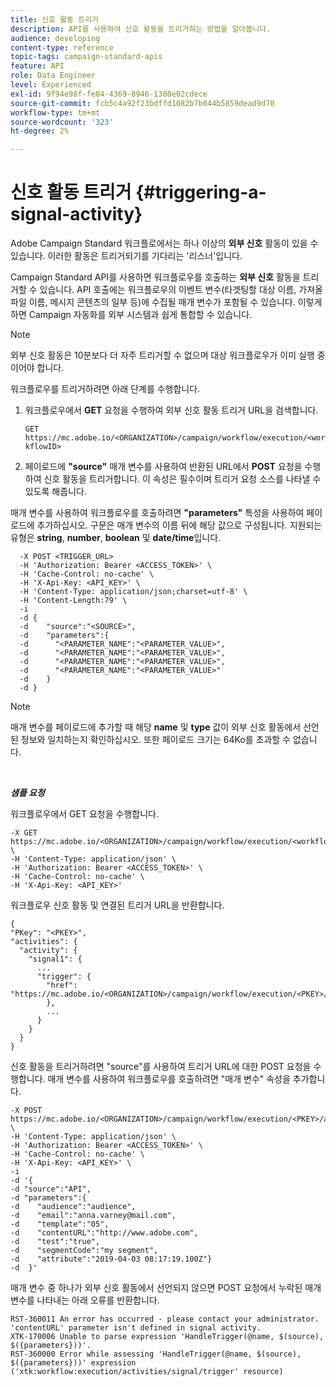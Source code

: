 ```yaml
---
title: 신호 활동 트리거
description: API를 사용하여 신호 활동을 트리거하는 방법을 알아봅니다.
audience: developing
content-type: reference
topic-tags: campaign-standard-apis
feature: API
role: Data Engineer
level: Experienced
exl-id: 9f94e98f-fe04-4369-8946-1380e02cdece
source-git-commit: fcb5c4a92f23bdffd1082b7b044b5859dead9d70
workflow-type: tm+mt
source-wordcount: '323'
ht-degree: 2%

---
```


# 신호 활동 트리거 {#triggering-a-signal-activity}

Adobe Campaign Standard 워크플로에서는 하나 이상의 **외부 신호** 활동이 있을 수 있습니다. 이러한 활동은 트리거되기를 기다리는 &#39;리스너&#39;입니다.

Campaign Standard API를 사용하면 워크플로우를 호출하는 **외부 신호** 활동을 트리거할 수 있습니다. API 호출에는 워크플로우의 이벤트 변수(타겟팅할 대상 이름, 가져올 파일 이름, 메시지 콘텐츠의 일부 등)에 수집될 매개 변수가 포함될 수 있습니다. 이렇게 하면 Campaign 자동화를 외부 시스템과 쉽게 통합할 수 있습니다.

>[!NOTE]
>
>외부 신호 활동은 10분보다 더 자주 트리거할 수 없으며 대상 워크플로우가 이미 실행 중이어야 합니다.

워크플로우를 트리거하려면 아래 단계를 수행합니다.

1. 워크플로우에서 **GET** 요청을 수행하여 외부 신호 활동 트리거 URL을 검색합니다.

   `GET https://mc.adobe.io/<ORGANIZATION>/campaign/workflow/execution/<workflowID>`

1. 페이로드에 **&quot;source&quot;** 매개 변수를 사용하여 반환된 URL에서 **POST** 요청을 수행하여 신호 활동을 트리거합니다. 이 속성은 필수이며 트리거 요청 소스를 나타낼 수 있도록 해줍니다.

매개 변수를 사용하여 워크플로우를 호출하려면 **&quot;parameters&quot;** 특성을 사용하여 페이로드에 추가하십시오. 구문은 매개 변수의 이름 뒤에 해당 값으로 구성됩니다. 지원되는 유형은 **string**, **number**, **boolean** 및 **date/time**&#x200B;입니다.

```
  -X POST <TRIGGER_URL>
  -H 'Authorization: Bearer <ACCESS_TOKEN>' \
  -H 'Cache-Control: no-cache' \
  -H 'X-Api-Key: <API_KEY>' \
  -H 'Content-Type: application/json;charset=utf-8' \
  -H 'Content-Length:79' \
  -i
  -d {
  -d    "source":"<SOURCE>",
  -d    "parameters":{
  -d      "<PARAMETER_NAME":"<PARAMETER_VALUE>",
  -d      "<PARAMETER_NAME":"<PARAMETER_VALUE>",
  -d      "<PARAMETER_NAME":"<PARAMETER_VALUE>",  
  -d      "<PARAMETER_NAME":"<PARAMETER_VALUE>"
  -d    }
  -d }
```

>[!NOTE]
>
>매개 변수를 페이로드에 추가할 때 해당 **name** 및 **type** 값이 외부 신호 활동에서 선언된 정보와 일치하는지 확인하십시오. 또한 페이로드 크기는 64Ko를 초과할 수 없습니다.

<br/>

***샘플 요청***

워크플로우에서 GET 요청을 수행합니다.

```
-X GET https://mc.adobe.io/<ORGANIZATION>/campaign/workflow/execution/<workflowID> \
-H 'Content-Type: application/json' \
-H 'Authorization: Bearer <ACCESS_TOKEN>' \
-H 'Cache-Control: no-cache' \
-H 'X-Api-Key: <API_KEY>'
```

워크플로우 신호 활동 및 연결된 트리거 URL을 반환합니다.

```
{
"PKey": "<PKEY>",
"activities": {
  "activity": {
    "signal1": {
      ...
      "trigger": {
        "href": "https://mc.adobe.io/<ORGANIZATION>/campaign/workflow/execution/<PKEY>/activities/activity/<PKEY>/trigger/"
        },
        ...
      }
    }
  }
}
```

신호 활동을 트리거하려면 &quot;source&quot;를 사용하여 트리거 URL에 대한 POST 요청을 수행합니다. 매개 변수를 사용하여 워크플로우를 호출하려면 &quot;매개 변수&quot; 속성을 추가합니다.

```
-X POST https://mc.adobe.io/<ORGANIZATION>/campaign/workflow/execution/<PKEY>/activities/activity/<PKEY>/trigger \
-H 'Content-Type: application/json' \
-H 'Authorization: Bearer <ACCESS_TOKEN>' \
-H 'Cache-Control: no-cache' \
-H 'X-Api-Key: <API_KEY>' \
-i
-d '{
-d "source":"API",
-d "parameters":{
-d    "audience":"audience",
-d    "email":"anna.varney@mail.com",
-d    "template":"05",
-d    "contentURL":"http://www.adobe.com",
-d    "test":"true",
-d    "segmentCode":"my segment",
-d    "attribute":"2019-04-03 08:17:19.100Z"}
-d  }'
```

<!-- + réponse -->

매개 변수 중 하나가 외부 신호 활동에서 선언되지 않으면 POST 요청에서 누락된 매개 변수를 나타내는 아래 오류를 반환합니다.

```
RST-360011 An error has occurred - please contact your administrator.
'contentURL' parameter isn't defined in signal activity.
XTK-170006 Unable to parse expression 'HandleTrigger(@name, $(source), $({parameters}))'.
RST-360000 Error while assessing 'HandleTrigger(@name, $(source), $({parameters}))' expression ('xtk:workflow:execution/activities/signal/trigger' resource)
```
